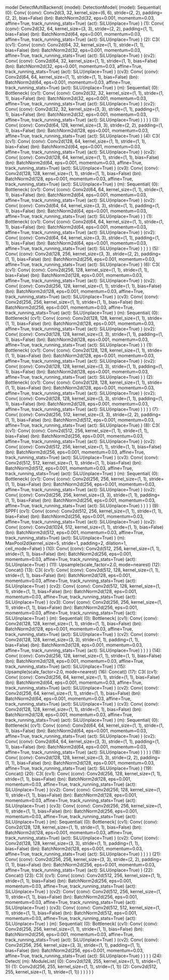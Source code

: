 model DetectMultiBackend(
  (model): DetectionModel(
    (model): Sequential(
      (0): Conv(
        (conv): Conv2d(3, 32, kernel_size=(6, 6), stride=(2, 2), padding=(2, 2), bias=False)
        (bn): BatchNorm2d(32, eps=0.001, momentum=0.03, affine=True, track_running_stats=True)
        (act): SiLU(inplace=True)
      )
      (1): Conv(
        (conv): Conv2d(32, 64, kernel_size=(3, 3), stride=(2, 2), padding=(1, 1), bias=False)
        (bn): BatchNorm2d(64, eps=0.001, momentum=0.03, affine=True, track_running_stats=True)
        (act): SiLU(inplace=True)
      )
      (2): C3(
        (cv1): Conv(
          (conv): Conv2d(64, 32, kernel_size=(1, 1), stride=(1, 1), bias=False)
          (bn): BatchNorm2d(32, eps=0.001, momentum=0.03, affine=True, track_running_stats=True)
          (act): SiLU(inplace=True)
        )
        (cv2): Conv(
          (conv): Conv2d(64, 32, kernel_size=(1, 1), stride=(1, 1), bias=False)
          (bn): BatchNorm2d(32, eps=0.001, momentum=0.03, affine=True, track_running_stats=True)
          (act): SiLU(inplace=True)
        )
        (cv3): Conv(
          (conv): Conv2d(64, 64, kernel_size=(1, 1), stride=(1, 1), bias=False)
          (bn): BatchNorm2d(64, eps=0.001, momentum=0.03, affine=True, track_running_stats=True)
          (act): SiLU(inplace=True)
        )
        (m): Sequential(
          (0): Bottleneck(
            (cv1): Conv(
              (conv): Conv2d(32, 32, kernel_size=(1, 1), stride=(1, 1), bias=False)
              (bn): BatchNorm2d(32, eps=0.001, momentum=0.03, affine=True, track_running_stats=True)
              (act): SiLU(inplace=True)
            )
            (cv2): Conv(
              (conv): Conv2d(32, 32, kernel_size=(3, 3), stride=(1, 1), padding=(1, 1), bias=False)
              (bn): BatchNorm2d(32, eps=0.001, momentum=0.03, affine=True, track_running_stats=True)
              (act): SiLU(inplace=True)
            )
          )
        )
      )
      (3): Conv(
        (conv): Conv2d(64, 128, kernel_size=(3, 3), stride=(2, 2), padding=(1, 1), bias=False)
        (bn): BatchNorm2d(128, eps=0.001, momentum=0.03, affine=True, track_running_stats=True)
        (act): SiLU(inplace=True)
      )
      (4): C3(
        (cv1): Conv(
          (conv): Conv2d(128, 64, kernel_size=(1, 1), stride=(1, 1), bias=False)
          (bn): BatchNorm2d(64, eps=0.001, momentum=0.03, affine=True, track_running_stats=True)
          (act): SiLU(inplace=True)
        )
        (cv2): Conv(
          (conv): Conv2d(128, 64, kernel_size=(1, 1), stride=(1, 1), bias=False)
          (bn): BatchNorm2d(64, eps=0.001, momentum=0.03, affine=True, track_running_stats=True)
          (act): SiLU(inplace=True)
        )
        (cv3): Conv(
          (conv): Conv2d(128, 128, kernel_size=(1, 1), stride=(1, 1), bias=False)
          (bn): BatchNorm2d(128, eps=0.001, momentum=0.03, affine=True, track_running_stats=True)
          (act): SiLU(inplace=True)
        )
        (m): Sequential(
          (0): Bottleneck(
            (cv1): Conv(
              (conv): Conv2d(64, 64, kernel_size=(1, 1), stride=(1, 1), bias=False)
              (bn): BatchNorm2d(64, eps=0.001, momentum=0.03, affine=True, track_running_stats=True)
              (act): SiLU(inplace=True)
            )
            (cv2): Conv(
              (conv): Conv2d(64, 64, kernel_size=(3, 3), stride=(1, 1), padding=(1, 1), bias=False)
              (bn): BatchNorm2d(64, eps=0.001, momentum=0.03, affine=True, track_running_stats=True)
              (act): SiLU(inplace=True)
            )
          )
          (1): Bottleneck(
            (cv1): Conv(
              (conv): Conv2d(64, 64, kernel_size=(1, 1), stride=(1, 1), bias=False)
              (bn): BatchNorm2d(64, eps=0.001, momentum=0.03, affine=True, track_running_stats=True)
              (act): SiLU(inplace=True)
            )
            (cv2): Conv(
              (conv): Conv2d(64, 64, kernel_size=(3, 3), stride=(1, 1), padding=(1, 1), bias=False)
              (bn): BatchNorm2d(64, eps=0.001, momentum=0.03, affine=True, track_running_stats=True)
              (act): SiLU(inplace=True)
            )
          )
        )
      )
      (5): Conv(
        (conv): Conv2d(128, 256, kernel_size=(3, 3), stride=(2, 2), padding=(1, 1), bias=False)
        (bn): BatchNorm2d(256, eps=0.001, momentum=0.03, affine=True, track_running_stats=True)
        (act): SiLU(inplace=True)
      )
      (6): C3(
        (cv1): Conv(
          (conv): Conv2d(256, 128, kernel_size=(1, 1), stride=(1, 1), bias=False)
          (bn): BatchNorm2d(128, eps=0.001, momentum=0.03, affine=True, track_running_stats=True)
          (act): SiLU(inplace=True)
        )
        (cv2): Conv(
          (conv): Conv2d(256, 128, kernel_size=(1, 1), stride=(1, 1), bias=False)
          (bn): BatchNorm2d(128, eps=0.001, momentum=0.03, affine=True, track_running_stats=True)
          (act): SiLU(inplace=True)
        )
        (cv3): Conv(
          (conv): Conv2d(256, 256, kernel_size=(1, 1), stride=(1, 1), bias=False)
          (bn): BatchNorm2d(256, eps=0.001, momentum=0.03, affine=True, track_running_stats=True)
          (act): SiLU(inplace=True)
        )
        (m): Sequential(
          (0): Bottleneck(
            (cv1): Conv(
              (conv): Conv2d(128, 128, kernel_size=(1, 1), stride=(1, 1), bias=False)
              (bn): BatchNorm2d(128, eps=0.001, momentum=0.03, affine=True, track_running_stats=True)
              (act): SiLU(inplace=True)
            )
            (cv2): Conv(
              (conv): Conv2d(128, 128, kernel_size=(3, 3), stride=(1, 1), padding=(1, 1), bias=False)
              (bn): BatchNorm2d(128, eps=0.001, momentum=0.03, affine=True, track_running_stats=True)
              (act): SiLU(inplace=True)
            )
          )
          (1): Bottleneck(
            (cv1): Conv(
              (conv): Conv2d(128, 128, kernel_size=(1, 1), stride=(1, 1), bias=False)
              (bn): BatchNorm2d(128, eps=0.001, momentum=0.03, affine=True, track_running_stats=True)
              (act): SiLU(inplace=True)
            )
            (cv2): Conv(
              (conv): Conv2d(128, 128, kernel_size=(3, 3), stride=(1, 1), padding=(1, 1), bias=False)
              (bn): BatchNorm2d(128, eps=0.001, momentum=0.03, affine=True, track_running_stats=True)
              (act): SiLU(inplace=True)
            )
          )
          (2): Bottleneck(
            (cv1): Conv(
              (conv): Conv2d(128, 128, kernel_size=(1, 1), stride=(1, 1), bias=False)
              (bn): BatchNorm2d(128, eps=0.001, momentum=0.03, affine=True, track_running_stats=True)
              (act): SiLU(inplace=True)
            )
            (cv2): Conv(
              (conv): Conv2d(128, 128, kernel_size=(3, 3), stride=(1, 1), padding=(1, 1), bias=False)
              (bn): BatchNorm2d(128, eps=0.001, momentum=0.03, affine=True, track_running_stats=True)
              (act): SiLU(inplace=True)
            )
          )
        )
      )
      (7): Conv(
        (conv): Conv2d(256, 512, kernel_size=(3, 3), stride=(2, 2), padding=(1, 1), bias=False)
        (bn): BatchNorm2d(512, eps=0.001, momentum=0.03, affine=True, track_running_stats=True)
        (act): SiLU(inplace=True)
      )
      (8): C3(
        (cv1): Conv(
          (conv): Conv2d(512, 256, kernel_size=(1, 1), stride=(1, 1), bias=False)
          (bn): BatchNorm2d(256, eps=0.001, momentum=0.03, affine=True, track_running_stats=True)
          (act): SiLU(inplace=True)
        )
        (cv2): Conv(
          (conv): Conv2d(512, 256, kernel_size=(1, 1), stride=(1, 1), bias=False)
          (bn): BatchNorm2d(256, eps=0.001, momentum=0.03, affine=True, track_running_stats=True)
          (act): SiLU(inplace=True)
        )
        (cv3): Conv(
          (conv): Conv2d(512, 512, kernel_size=(1, 1), stride=(1, 1), bias=False)
          (bn): BatchNorm2d(512, eps=0.001, momentum=0.03, affine=True, track_running_stats=True)
          (act): SiLU(inplace=True)
        )
        (m): Sequential(
          (0): Bottleneck(
            (cv1): Conv(
              (conv): Conv2d(256, 256, kernel_size=(1, 1), stride=(1, 1), bias=False)
              (bn): BatchNorm2d(256, eps=0.001, momentum=0.03, affine=True, track_running_stats=True)
              (act): SiLU(inplace=True)
            )
            (cv2): Conv(
              (conv): Conv2d(256, 256, kernel_size=(3, 3), stride=(1, 1), padding=(1, 1), bias=False)
              (bn): BatchNorm2d(256, eps=0.001, momentum=0.03, affine=True, track_running_stats=True)
              (act): SiLU(inplace=True)
            )
          )
        )
      )
      (9): SPPF(
        (cv1): Conv(
          (conv): Conv2d(512, 256, kernel_size=(1, 1), stride=(1, 1), bias=False)
          (bn): BatchNorm2d(256, eps=0.001, momentum=0.03, affine=True, track_running_stats=True)
          (act): SiLU(inplace=True)
        )
        (cv2): Conv(
          (conv): Conv2d(1024, 512, kernel_size=(1, 1), stride=(1, 1), bias=False)
          (bn): BatchNorm2d(512, eps=0.001, momentum=0.03, affine=True, track_running_stats=True)
          (act): SiLU(inplace=True)
        )
        (m): MaxPool2d(kernel_size=5, stride=1, padding=2, dilation=1, ceil_mode=False)
      )
      (10): Conv(
        (conv): Conv2d(512, 256, kernel_size=(1, 1), stride=(1, 1), bias=False)
        (bn): BatchNorm2d(256, eps=0.001, momentum=0.03, affine=True, track_running_stats=True)
        (act): SiLU(inplace=True)
      )
      (11): Upsample(scale_factor=2.0, mode=nearest)
      (12): Concat()
      (13): C3(
        (cv1): Conv(
          (conv): Conv2d(512, 128, kernel_size=(1, 1), stride=(1, 1), bias=False)
          (bn): BatchNorm2d(128, eps=0.001, momentum=0.03, affine=True, track_running_stats=True)
          (act): SiLU(inplace=True)
        )
        (cv2): Conv(
          (conv): Conv2d(512, 128, kernel_size=(1, 1), stride=(1, 1), bias=False)
          (bn): BatchNorm2d(128, eps=0.001, momentum=0.03, affine=True, track_running_stats=True)
          (act): SiLU(inplace=True)
        )
        (cv3): Conv(
          (conv): Conv2d(256, 256, kernel_size=(1, 1), stride=(1, 1), bias=False)
          (bn): BatchNorm2d(256, eps=0.001, momentum=0.03, affine=True, track_running_stats=True)
          (act): SiLU(inplace=True)
        )
        (m): Sequential(
          (0): Bottleneck(
            (cv1): Conv(
              (conv): Conv2d(128, 128, kernel_size=(1, 1), stride=(1, 1), bias=False)
              (bn): BatchNorm2d(128, eps=0.001, momentum=0.03, affine=True, track_running_stats=True)
              (act): SiLU(inplace=True)
            )
            (cv2): Conv(
              (conv): Conv2d(128, 128, kernel_size=(3, 3), stride=(1, 1), padding=(1, 1), bias=False)
              (bn): BatchNorm2d(128, eps=0.001, momentum=0.03, affine=True, track_running_stats=True)
              (act): SiLU(inplace=True)
            )
          )
        )
      )
      (14): Conv(
        (conv): Conv2d(256, 128, kernel_size=(1, 1), stride=(1, 1), bias=False)
        (bn): BatchNorm2d(128, eps=0.001, momentum=0.03, affine=True, track_running_stats=True)
        (act): SiLU(inplace=True)
      )
      (15): Upsample(scale_factor=2.0, mode=nearest)
      (16): Concat()
      (17): C3(
        (cv1): Conv(
          (conv): Conv2d(256, 64, kernel_size=(1, 1), stride=(1, 1), bias=False)
          (bn): BatchNorm2d(64, eps=0.001, momentum=0.03, affine=True, track_running_stats=True)
          (act): SiLU(inplace=True)
        )
        (cv2): Conv(
          (conv): Conv2d(256, 64, kernel_size=(1, 1), stride=(1, 1), bias=False)
          (bn): BatchNorm2d(64, eps=0.001, momentum=0.03, affine=True, track_running_stats=True)
          (act): SiLU(inplace=True)
        )
        (cv3): Conv(
          (conv): Conv2d(128, 128, kernel_size=(1, 1), stride=(1, 1), bias=False)
          (bn): BatchNorm2d(128, eps=0.001, momentum=0.03, affine=True, track_running_stats=True)
          (act): SiLU(inplace=True)
        )
        (m): Sequential(
          (0): Bottleneck(
            (cv1): Conv(
              (conv): Conv2d(64, 64, kernel_size=(1, 1), stride=(1, 1), bias=False)
              (bn): BatchNorm2d(64, eps=0.001, momentum=0.03, affine=True, track_running_stats=True)
              (act): SiLU(inplace=True)
            )
            (cv2): Conv(
              (conv): Conv2d(64, 64, kernel_size=(3, 3), stride=(1, 1), padding=(1, 1), bias=False)
              (bn): BatchNorm2d(64, eps=0.001, momentum=0.03, affine=True, track_running_stats=True)
              (act): SiLU(inplace=True)
            )
          )
        )
      )
      (18): Conv(
        (conv): Conv2d(128, 128, kernel_size=(3, 3), stride=(2, 2), padding=(1, 1), bias=False)
        (bn): BatchNorm2d(128, eps=0.001, momentum=0.03, affine=True, track_running_stats=True)
        (act): SiLU(inplace=True)
      )
      (19): Concat()
      (20): C3(
        (cv1): Conv(
          (conv): Conv2d(256, 128, kernel_size=(1, 1), stride=(1, 1), bias=False)
          (bn): BatchNorm2d(128, eps=0.001, momentum=0.03, affine=True, track_running_stats=True)
          (act): SiLU(inplace=True)
        )
        (cv2): Conv(
          (conv): Conv2d(256, 128, kernel_size=(1, 1), stride=(1, 1), bias=False)
          (bn): BatchNorm2d(128, eps=0.001, momentum=0.03, affine=True, track_running_stats=True)
          (act): SiLU(inplace=True)
        )
        (cv3): Conv(
          (conv): Conv2d(256, 256, kernel_size=(1, 1), stride=(1, 1), bias=False)
          (bn): BatchNorm2d(256, eps=0.001, momentum=0.03, affine=True, track_running_stats=True)
          (act): SiLU(inplace=True)
        )
        (m): Sequential(
          (0): Bottleneck(
            (cv1): Conv(
              (conv): Conv2d(128, 128, kernel_size=(1, 1), stride=(1, 1), bias=False)
              (bn): BatchNorm2d(128, eps=0.001, momentum=0.03, affine=True, track_running_stats=True)
              (act): SiLU(inplace=True)
            )
            (cv2): Conv(
              (conv): Conv2d(128, 128, kernel_size=(3, 3), stride=(1, 1), padding=(1, 1), bias=False)
              (bn): BatchNorm2d(128, eps=0.001, momentum=0.03, affine=True, track_running_stats=True)
              (act): SiLU(inplace=True)
            )
          )
        )
      )
      (21): Conv(
        (conv): Conv2d(256, 256, kernel_size=(3, 3), stride=(2, 2), padding=(1, 1), bias=False)
        (bn): BatchNorm2d(256, eps=0.001, momentum=0.03, affine=True, track_running_stats=True)
        (act): SiLU(inplace=True)
      )
      (22): Concat()
      (23): C3(
        (cv1): Conv(
          (conv): Conv2d(512, 256, kernel_size=(1, 1), stride=(1, 1), bias=False)
          (bn): BatchNorm2d(256, eps=0.001, momentum=0.03, affine=True, track_running_stats=True)
          (act): SiLU(inplace=True)
        )
        (cv2): Conv(
          (conv): Conv2d(512, 256, kernel_size=(1, 1), stride=(1, 1), bias=False)
          (bn): BatchNorm2d(256, eps=0.001, momentum=0.03, affine=True, track_running_stats=True)
          (act): SiLU(inplace=True)
        )
        (cv3): Conv(
          (conv): Conv2d(512, 512, kernel_size=(1, 1), stride=(1, 1), bias=False)
          (bn): BatchNorm2d(512, eps=0.001, momentum=0.03, affine=True, track_running_stats=True)
          (act): SiLU(inplace=True)
        )
        (m): Sequential(
          (0): Bottleneck(
            (cv1): Conv(
              (conv): Conv2d(256, 256, kernel_size=(1, 1), stride=(1, 1), bias=False)
              (bn): BatchNorm2d(256, eps=0.001, momentum=0.03, affine=True, track_running_stats=True)
              (act): SiLU(inplace=True)
            )
            (cv2): Conv(
              (conv): Conv2d(256, 256, kernel_size=(3, 3), stride=(1, 1), padding=(1, 1), bias=False)
              (bn): BatchNorm2d(256, eps=0.001, momentum=0.03, affine=True, track_running_stats=True)
              (act): SiLU(inplace=True)
            )
          )
        )
      )
      (24): Detect(
        (m): ModuleList(
          (0): Conv2d(128, 255, kernel_size=(1, 1), stride=(1, 1))
          (1): Conv2d(256, 255, kernel_size=(1, 1), stride=(1, 1))
          (2): Conv2d(512, 255, kernel_size=(1, 1), stride=(1, 1))
        )
      )
    )
  )
)

